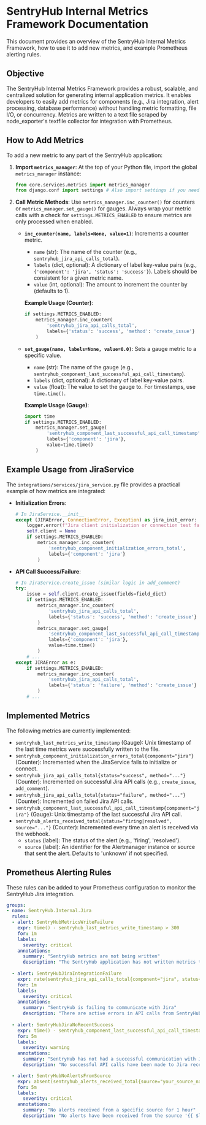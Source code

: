 # SentryHub Internal Metrics Framework Documentation

This document provides an overview of the SentryHub Internal Metrics Framework, how to use it to add new metrics, and example Prometheus alerting rules.

## Objective
The SentryHub Internal Metrics Framework provides a robust, scalable, and centralized solution for generating internal application metrics. It enables developers to easily add metrics for components (e.g., Jira integration, alert processing, database performance) without handling metric formatting, file I/O, or concurrency. Metrics are written to a text file scraped by node_exporter's textfile collector for integration with Prometheus.

## How to Add Metrics

To add a new metric to any part of the SentryHub application:

1.  **Import `metrics_manager`**: At the top of your Python file, import the global `metrics_manager` instance:
    ```python
    from core.services.metrics import metrics_manager
    from django.conf import settings # Also import settings if you need METRICS_ENABLED check
    ```

2.  **Call Metric Methods**: Use `metrics_manager.inc_counter()` for counters or `metrics_manager.set_gauge()` for gauges. Always wrap your metric calls with a check for `settings.METRICS_ENABLED` to ensure metrics are only processed when enabled.

    *   **`inc_counter(name, labels=None, value=1)`**: Increments a counter metric.
        *   `name` (str): The name of the counter (e.g., `sentryhub_jira_api_calls_total`).
        *   `labels` (dict, optional): A dictionary of label key-value pairs (e.g., `{'component': 'jira', 'status': 'success'}`). Labels should be consistent for a given metric name.
        *   `value` (int, optional): The amount to increment the counter by (defaults to 1).

        **Example Usage (Counter)**:
        ```python
        if settings.METRICS_ENABLED:
            metrics_manager.inc_counter(
                'sentryhub_jira_api_calls_total',
                labels={'status': 'success', 'method': 'create_issue'}
            )
        ```

    *   **`set_gauge(name, labels=None, value=0.0)`**: Sets a gauge metric to a specific value.
        *   `name` (str): The name of the gauge (e.g., `sentryhub_component_last_successful_api_call_timestamp`).
        *   `labels` (dict, optional): A dictionary of label key-value pairs.
        *   `value` (float): The value to set the gauge to. For timestamps, use `time.time()`.

        **Example Usage (Gauge)**:
        ```python
        import time
        if settings.METRICS_ENABLED:
            metrics_manager.set_gauge(
                'sentryhub_component_last_successful_api_call_timestamp',
                labels={'component': 'jira'},
                value=time.time()
            )
        ```

## Example Usage from JiraService

The `integrations/services/jira_service.py` file provides a practical example of how metrics are integrated:

*   **Initialization Errors**:
    ```python
    # In JiraService.__init__
    except (JIRAError, ConnectionError, Exception) as jira_init_error:
        logger.error(f"Jira client initialization or connection test failed: {jira_init_error}", exc_info=True)
        self.client = None
        if settings.METRICS_ENABLED:
            metrics_manager.inc_counter(
                'sentryhub_component_initialization_errors_total',
                labels={'component': 'jira'}
            )
    ```

*   **API Call Success/Failure**:
    ```python
    # In JiraService.create_issue (similar logic in add_comment)
    try:
        issue = self.client.create_issue(fields=field_dict)
        if settings.METRICS_ENABLED:
            metrics_manager.inc_counter(
                'sentryhub_jira_api_calls_total',
                labels={'status': 'success', 'method': 'create_issue'}
            )
            metrics_manager.set_gauge(
                'sentryhub_component_last_successful_api_call_timestamp',
                labels={'component': 'jira'},
                value=time.time()
            )
        # ...
    except JIRAError as e:
        if settings.METRICS_ENABLED:
            metrics_manager.inc_counter(
                'sentryhub_jira_api_calls_total',
                labels={'status': 'failure', 'method': 'create_issue'}
            )
        # ...
    ```

## Implemented Metrics

The following metrics are currently implemented:

*   `sentryhub_last_metrics_write_timestamp` (Gauge): Unix timestamp of the last time metrics were successfully written to the file.
*   `sentryhub_component_initialization_errors_total{component="jira"}` (Counter): Incremented when the JiraService fails to initialize or connect.
*   `sentryhub_jira_api_calls_total{status="success", method="..."}` (Counter): Incremented on successful Jira API calls (e.g., `create_issue`, `add_comment`).
*   `sentryhub_jira_api_calls_total{status="failure", method="..."}` (Counter): Incremented on failed Jira API calls.
*   `sentryhub_component_last_successful_api_call_timestamp{component="jira"}` (Gauge): Unix timestamp of the last successful Jira API call.
*   `sentryhub_alerts_received_total{status="firing|resolved", source="..."}` (Counter): Incremented every time an alert is received via the webhook.
    *   `status` (label): The status of the alert (e.g., 'firing', 'resolved').
    *   `source` (label): An identifier for the Alertmanager instance or source that sent the alert. Defaults to 'unknown' if not specified.

## Prometheus Alerting Rules

These rules can be added to your Prometheus configuration to monitor the SentryHub Jira integration.

```yaml
groups:
- name: SentryHub.Internal.Jira
  rules:
  - alert: SentryHubMetricsWriteFailure
    expr: time() - sentryhub_last_metrics_write_timestamp > 300
    for: 1m
    labels:
      severity: critical
    annotations:
      summary: "SentryHub metrics are not being written"
      description: "The SentryHub application has not written metrics to the textfile collector for over 5 minutes. This indicates a potential issue with the metrics framework or the application itself. Value: {{ $value }}"
      
  - alert: SentryHubJiraIntegrationFailure
    expr: rate(sentryhub_jira_api_calls_total{component="jira", status="failure"}[5m]) > 0
    for: 1m
    labels:
      severity: critical
    annotations:
      summary: "SentryHub is failing to communicate with Jira"
      description: "There are active errors in API calls from SentryHub to Jira. This may prevent ticket creation or updates. Check SentryHub logs for details. Value: {{ $value }}"
      
  - alert: SentryHubJiraNoRecentSuccess
    expr: time() - sentryhub_component_last_successful_api_call_timestamp{component="jira"} > 3600
    for: 5m
    labels:
      severity: warning
    annotations:
      summary: "SentryHub has not had a successful communication with Jira for over 1 hour"
      description: "No successful API calls have been made to Jira recently. This could indicate a silent failure, a network issue, or that no alerts have triggered the Jira integration. Please verify the integration is healthy."

  - alert: SentryHubNoAlertsFromSource
    expr: absent(sentryhub_alerts_received_total{source="your_source_name"}[1h])
    for: 5m
    labels:
      severity: critical
    annotations:
      summary: "No alerts received from a specific source for 1 hour"
      description: "No alerts have been received from the source '{{ $labels.source }}' for the last hour. This could indicate a misconfiguration, a network issue, or that the Alertmanager instance is down. Value: {{ $value }}"